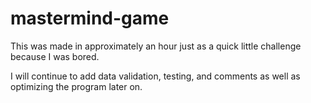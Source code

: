 # mastermind-game

This was made in approximately an hour just as a quick little challenge because I was bored.

I will continue to add data validation, testing, and comments as well as optimizing the program later on.
